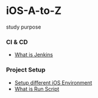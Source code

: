 # iOS-A-to-Z
study purpose

### CI & CD
* [What is Jenkins](https://github.com/bhaveshtandel17/GettingStartedJenkins)

### Project Setup
* [Setup different iOS Environment](https://github.com/bhaveshtandel17/BuildConfigurationsDemo)
* [What is Run Script](https://github.com/bhaveshtandel17/RunScriptDemo)
